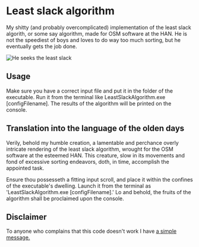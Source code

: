 # Least slack algorithm
My shitty (and probably overcomplicated) implementation of the least slack algorith, or some say algorithm, made for OSM software at the HAN. He is not the speediest of boys and loves to do way too much sorting, but he eventually gets the job done. 

![He seeks the least slack](https://github.com/WoutNagtegaal/least_slack/assets/117655924/b2819c9b-3d2c-40cc-9e1a-046dd362cd30)

## Usage
Make sure you have a correct input file and put it in the folder of the executable. Run it from the terminal like LeastSlackAlgorithm.exe [configFilename]. The results of the algorithm will be printed on the console.

## Translation into the language of the olden days
Verily, behold my humble creation, a lamentable and perchance overly intricate rendering of the least slack algorithm, wrought for the OSM software at the esteemed HAN. This creature, slow in its movements and fond of excessive sorting endeavors, doth, in time, accomplish the appointed task.

Ensure thou possesseth a fitting input scroll, and place it within the confines of the executable's dwelling. Launch it from the terminal as 'LeastSlackAlgorithm.exe [configFilename].' Lo and behold, the fruits of the algorithm shall be proclaimed upon the console.

## Disclaimer
To anyone who complains that this code doesn't work I have <a href="https://youtu.be/th4Czv1j3F8?si=visGSAhOf54cw879&t=9" target="_blank"> a simple message.</a>
